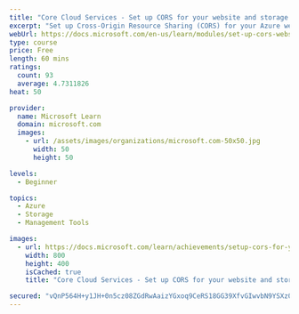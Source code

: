 ```yaml
---
title: "Core Cloud Services - Set up CORS for your website and storage assets"
excerpt: "Set up Cross-Origin Resource Sharing (CORS) for your Azure website and storage assets in order to allow cross-domain access to your resources."
webUrl: https://docs.microsoft.com/en-us/learn/modules/set-up-cors-website-storage/
type: course
price: Free
length: 60 mins
ratings:
  count: 93
  average: 4.7311826
heat: 50

provider:
  name: Microsoft Learn
  domain: microsoft.com
  images:
    - url: /assets/images/organizations/microsoft.com-50x50.jpg
      width: 50
      height: 50

levels:
  - Beginner

topics:
  - Azure
  - Storage
  - Management Tools

images:
  - url: https://docs.microsoft.com/learn/achievements/setup-cors-for-your-website-and-storage-assets-social.png
    width: 800
    height: 400
    isCached: true
    title: "Core Cloud Services - Set up CORS for your website and storage assets"

secured: "vQnP564H+y1JH+0n5cz08ZGdRwAaizYGxoq9CeRS18GG39XfvGIwvbN9YSXz0gOTzIfDDnlFccyAddiaZE6poFPi6zqBv+LJJuzdW/Vb8ZsgBQWV3LZv6AUxdQmRPqRUWiRzawYc64xfIle/HJAfCPImUZ6YUW9rdd/jq2U8BDZt3BPpWVjj6YWxtRg4TVdvG1+MQmQy5BoJOxwh6NX/O8bHI+e+94p4LWBHZiqj0wajRG09K0Mt0qOeTKcC6n+hvWR7hon4k4UJjdtr3aTjf67PsIyui7GsHCatZtO+4Pz0KfUgoIKEifqO3f55CTkM1SVPtXOxfQ+zYtO7QROeWOTiTysatxq0bwUTNLeDMpF8jHhFOiY4aTuL0iLEYSGkRMXHZr6qCCb3zFRRPTU//Q==;gfjaSLSG9srpe9HmtNQ3Bg=="
---
```


